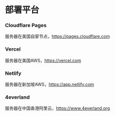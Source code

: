 # 部署平台

### Cloudflare Pages

服务器在美国自家节点，https://pages.cloudflare.com

### Vercel

服务器在美国AWS，https://vercel.com

### Netlify

服务器在新加坡AWS，https://app.netlify.com

### 4everland

服务器在中国香港阿里云，https://www.4everland.org